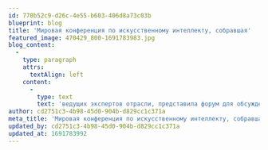 ```yaml
---
id: 770b52c9-d26c-4e55-b603-406d8a73c03b
blueprint: blog
title: 'Мировая конференция по искусственному интеллекту, собравшая'
featured_image: 470429_800-1691783983.jpg
blog_content:
  -
    type: paragraph
    attrs:
      textAlign: left
    content:
      -
        type: text
        text: 'ведущих экспертов отрасли, представила форум для обсуждения последних тенденций и перспектив развития этой быстроразвивающейся технологии. В рамках мероприятия ученые и инженеры обменялись идеями о применении искусственного интеллекта в медицине, автоматизации, робототехнике и других областях, что позволяет лучше понять его потенциал и ограничения.'
author: cd2751c3-4b98-45d0-904b-d829cc1c371a
meta_title: 'Мировая конференция по искусственному интеллекту, собравшая'
updated_by: cd2751c3-4b98-45d0-904b-d829cc1c371a
updated_at: 1691783992
---
```

